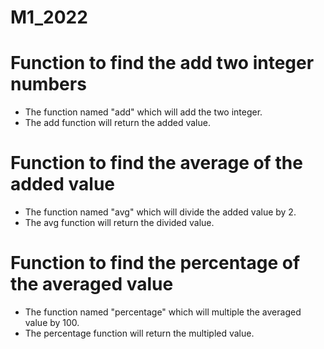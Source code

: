 # M1_2022

# Function to find the add two integer numbers
* The function named "add" which will add the two integer.
* The add function will return the added value.


# Function to find the average of the added value
* The function named "avg" which will divide the added value by 2.
* The avg function will return the divided value.

# Function to find the percentage of the averaged value
* The function named "percentage" which will multiple the averaged value by 100.
* The percentage function will return the multipled value.

